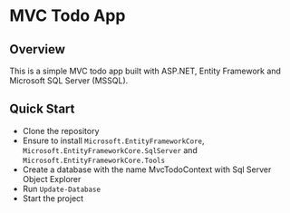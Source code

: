 ﻿# MVC Todo App

## Overview

This is a simple MVC todo app built with ASP.NET, Entity Framework and Microsoft SQL Server (MSSQL).

## Quick Start

-   Clone the repository
-   Ensure to install `Microsoft.EntityFrameworkCore`, `Microsoft.EntityFrameworkCore.SqlServer` and `Microsoft.EntityFrameworkCore.Tools`
-	Create a database with the name MvcTodoContext with Sql Server Object Explorer
-   Run `Update-Database`
-   Start the project
